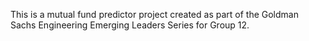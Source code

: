 This is a mutual fund predictor project created as part of the 
Goldman Sachs Engineering Emerging Leaders Series for Group 12. 
